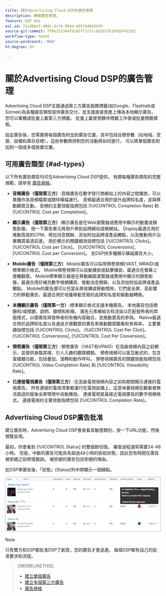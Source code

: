 ```yaml
---
title: 關於Advertising Cloud DSP的廣告管理
description: 瞭解廣告管理。
feature: DSP Ads
exl-id: 72c8bbef-d09c-4cf4-994d-99578d043d39
source-git-commit: ff0e153344f8245ff217cc8b2b276184dd7422b5
workflow-type: tm+mt
source-wordcount: '664'
ht-degree: 0%

---
```


# 關於Advertising Cloud DSP的廣告管理

<!-- add "The Ads View (Dashboard?)" section -->

Advertising Cloud DSP支援通過第三方廣告服務標籤(如Google、Flashtalk或Sizmek)為各種廣告類型提供廣告交付，並支援直接資產上傳為本地顯示廣告。 您可以單獨或批量上載第三方標籤。 批量上載使用夥伴標籤工作表或批量標籤模板。

<!-- The bulk upload feature requires you to either a) upload DoubleClick and Flashtalking tag sheets or b) download a template, input your tags into the template, and then re-upload the template. -->
<!-- need a list of all supported third-party ad servers; see file in future-tbd folder -->

設定廣告後，您需要將每個廣告附加到廣告位置，其中包括目標參數（如地域、受眾、設備和庫存目標），這些參數將控制您的活動將如何進行。 可以將單個廣告附加到一個或多個放置位置。

## 可用廣告類型 {#ad-types}

以下所有廣告類型均可在Advertising Cloud DSP提供。 有關每種廣告類型的完整規範，請參見 [廣告規格](/help/dsp/assets/ad-specs.pdf)。

* **音頻廣告（僅限第三方）**:音頻廣告在數字發行商網站上的內容之間播放，可以單獨作為音頻檔案或隨伴橫幅運行。 音頻最適合用於提升品牌知名度，並與移動觀眾互動。 音頻的主要效能指標包括 [!UICONTROL Completion Rate] 和 [!UICONTROL Cost per Completion]。

* **顯示廣告（僅限第三方）**:顯示廣告是在Web瀏覽器或應用中顯示的動畫或靜態影像。 按一下廣告單元將用戶帶到品牌網站或微網站。 Display最適合用於推動高效的CPM、增加消息關聯、添加附加品牌或產品觸點，以及推動用戶沿著購買渠道前進。 用於顯示的關鍵績效指標包括 [!UICONTROL Clicks]。 [!UICONTROL Cost per Click]。 [!UICONTROL Conversions], [!UICONTROL Cost per Conversion]。 支DSP持多種顯示橫幅廣告大小。

* **Mobile廣告（僅限第三方）**:Mobile廣告可以採用預卷視頻(VAST, MRAID)或標準顯示格式。 Mobile預卷視頻可以自動播放或點擊播放，最適合在螢幕上接觸觀眾。 Mobile標準顯示器是在移動網路瀏覽器或應用中顯示的靜態影像，最適合用於補充數字視頻購買、推動消息關聯，以及添加附加品牌或產品觸點。 Mobile的廣告還可以充當全屏收購或移動間隙，它們是全屏、高影響力的移動廣告，最適合用於培養移動受眾的品牌知名度和驅動器轉換。

* **本機顯示廣告（僅限第一方）**:標準顯示格式支援本機廣告。 本地廣告包括標題和/或標題、說明、徽標和影像。 廣告元素被組合和渲染以匹配發佈者的頁面樣式，以便廣告與發佈者的有機內容融合，並推動更高的參與。 Native最適合用於品牌知名度以及通過方便觀眾的廣告來推動觀眾觀看和參與率。 主要業績指標包括 [!UICONTROL Clicks]。 [!UICONTROL Cost Per Click]。 [!UICONTROL Conversions], [!UICONTROL Cost Per Conversion]。

* **預卷廣告（僅限第三方）**:預卷廣告（VAST和VPAID）在高級視頻內容之前顯示，並提供身臨其境、引人入勝的觀眾體驗。 預卷視頻可以是互動式的，包含富媒體功能，包括疊加、滾轉和動作呼叫。 預卷視頻廣告的關鍵效能指標包括 [!UICONTROL Video Completion Rate] 和 [!UICONTROL Viewability Rate]。

* **已連接電視廣告（僅限第三方）**:在高級電視視頻內容之前和期間顯示連接的電視廣告。 所有連接的電視清單都運行在電視設備上，這意味著視頻在觀看者無法跳過的瘦後全屏環境中自動播放。 連接電視是最接近電視廣告的數字視頻格式。 連接電視的主要效能指標包括 [!UICONTROL Completion Rate]。

## Advertising Cloud DSP廣告批准

建立廣告時，Advertising Cloud DSP會查看其敏感類別，按一下URL功能，然後預覽呈現。

最初，你會看到 [!UICONTROL Status] 的雙曲餘切值。 審查過程通常需要24-48小時。 但是，中斷的廣告可能具有超過48小時的掛起狀態，因此您有時間在廣告被拒絕之前修復錯誤。 被拒絕的廣告包括拒絕的理由。

批DSP準廣告後，「狀態」(Status)列中將顯示一個綠點。

![批准指示符 [!UICONTROL Status] 列](/help/dsp/assets/ad-approval-status.png)

>[!NOTE]
>
>只有雙方和SSP都批准DSP了創意，您的廣告才會送達。 每個SSP都有自己的批准要求和流程。

>[!MORELIKETHIS]
>
>* [建立單個廣告](ad-create.md)
>* [建立多個第三方廣告](ad-create-multiple.md)
>* [廣告規格](/help/dsp/assets/ad-specs.pdf)

